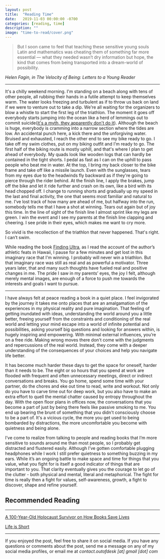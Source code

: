 ```yaml
---
layout: post
title:  "Reading Time"
date:   2019-11-03 00:00:00 -0700
categories: [reading, time]
description: ""
image: "time-to-read/cover.png"
---
```

<blockquote>
But I soon came to feel that teaching these sensitive young souls Latin and mathematics was cheating them of something far more essential — what they needed wasn’t dry information but hope, the kind that comes from being transported into a dream-world of possibility.
</blockquote>
<cite>Helen Fagin, in The Velocity of Being: Letters to a Young Reader</cite>

*****

It's a chilly weekend morning. I'm standing on a beach along with tens of other people, all rubbing their hands in a futile attempt to keep themselves warm. The water looks freezing and turbulent as if to throw us back on land if we were to venture out to take a dip. We're all waiting for the organizers to blow a whistle to start the first leg of the triathlon. The moment it goes off everybody starts jumping into the ocean like a herd of lemmings out to commit suicide([it's a myth, they apparently don't do it](http://www.animalplanet.com/wild-animals/do-lemmings-commit-suicide/)). Although the beach is huge, everybody is cramming into a narrow section where the tides are low. An accidental punch here, a kick there and the unforgiving water. Bruised and exhausted, I reach the other end to see my bike ready to go. I take off my swim clothes, put on my biking outfit and I'm ready to go. The first half of the biking route is mostly uphill, and that's where I plan to get ahead of everybody. My quads look like wooden logs that can hardly be contained in the tight shorts. I pedal as fast as I can on the uphill to pass people who beat me in water. At the top, I bring my back closer to the bike frame and take off like a missile launch. Even with the sunglasses, tears from my eyes due to the headwinds fly backward as if they're going to pierce through the rider behind. At the finish line, I apply the brakes, jump off the bike and let it ride further and crash on its own, like a bird with its head chopped off. I change to running shorts and gradually up my speed in the last and final activity, the one that seems most familiar and natural to me. I’ve lost track of how many are ahead of me, but halfway into the run, somebody tells me that I have a shot at winning. Tears out again but of joy this time. In the line of sight of the finish line I almost sprint like my legs are green. I win the event and I see my parents at the finish line clapping and cheering. I see pride in their eyes, which makes me want to cry more.

So vivid is the recollection of the triathlon that never happened. That's right. I can’t swim.

While reading the book [Finding Ultra](https://www.richroll.com/finding-ultra/), as I read the account of the author’s athletic feats in Hawaii, I pause for a few minutes and get lost in this imaginary race that I'm winning. I probably will never win a triathlon. But that imaginary race was still as real and as powerful a motivator. Three years later, that and many such thoughts have fueled real and positive changes in me. The pride I saw in my parents’ eyes, the joy I felt, although merely mental images, are enough of a force to push me towards the interests and goals I want to pursue.

****

I have always felt at peace reading a book in a quiet place. I feel invigorated by the journey it takes me onto places that are an amalgamation of the experiences in my physical reality and pure imagination. That feeling of getting inundated with ideas, understanding the world around you a little better, freeing yourself from the constraints and conditioning of the real world and letting your mind escape into a world of infinite potential and possibilities, asking yourself big questions and looking for answers within, is hugely inspiring and empowering. With minimal external influences, you’re on a free ride. Making wrong moves there don't come with the judgments and repercussions of the real world. Instead, they come with a deeper understanding of the consequences of your choices and help you navigate life better.

It has become much harder these days to get the space for oneself, harder than it needs to be. The eight or so hours that you spend at work are flooded with frequent and often unnecessary meetings, direct or indirect conversations and breaks. You go home, spend some time with your partner, do the chores and eke out time to read, write and workout. Not only do you have to carve time out for deep work, but you also have to make an extra effort to quell the mental chatter caused by entropy throughout the day. With the open floor plans in offices now, the conversations that you become a part of just by being there feels like passive smoking to me. You end up bearing the brunt of something that you didn't consciously choose to be a part of. It's a vicious cycle, the more you get used to being bombarded by distractions, the more uncomfortable you become with quietness and being alone.

I’ve come to realize from talking to people and reading books that I’m more sensitive to sounds around me than most people, so I probably get distracted and flustered easily. Although I’ve gotten comfortable plugging headphones while I work I still prefer quietness to something buzzing in my ears. While it’s an ongoing battle to make space and time for things that you value, what you fight for is itself a good indicator of things that are important to you. That clarity eventually gives you the courage to let go of the clutter - both physical and mental, literal and metaphorical. The fight for time is really then a fight for values, self-awareness, growth, a fight to discover, shape and refine yourself.

## Recommended Reading
-----

[A 100-Year-Old Holocaust Survivor on How Books Save Lives](https://www.brainpickings.org/2018/12/18/a-velocity-of-being-helen-fagin/)

[Life is Short](http://www.paulgraham.com/vb.html)

*****

If you enjoyed the post, feel free to share it on social media. If you have any questions or comments about the post, send me a message on any of my social media profiles, or email me at *contact.outofdesk [at] gmail [dot] com*
